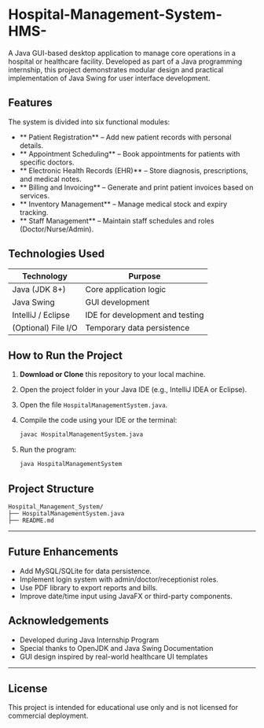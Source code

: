 # Hospital-Management-System-HMS-
A Java GUI-based desktop application to manage core operations in a hospital or healthcare facility. Developed as part of a Java programming internship, this project demonstrates modular design and practical implementation of Java Swing for user interface development.


##  Features

The system is divided into six functional modules:

- ** Patient Registration** – Add new patient records with personal details.
- ** Appointment Scheduling** – Book appointments for patients with specific doctors.
- ** Electronic Health Records (EHR)** – Store diagnosis, prescriptions, and medical notes.
- ** Billing and Invoicing** – Generate and print patient invoices based on services.
- ** Inventory Management** – Manage medical stock and expiry tracking.
- ** Staff Management** – Maintain staff schedules and roles (Doctor/Nurse/Admin).


##  Technologies Used

| Technology       | Purpose                          |
|------------------|----------------------------------|
| Java (JDK 8+)     | Core application logic           |
| Java Swing        | GUI development                  |
| IntelliJ / Eclipse | IDE for development and testing |
| (Optional) File I/O | Temporary data persistence      |


##  How to Run the Project

1. **Download or Clone** this repository to your local machine.
2. Open the project folder in your Java IDE (e.g., IntelliJ IDEA or Eclipse).
3. Open the file `HospitalManagementSystem.java`.
4. Compile the code using your IDE or the terminal:

   ```bash
   javac HospitalManagementSystem.java
   ```

5. Run the program:

   ```bash
   java HospitalManagementSystem
   ```

## Project Structure

```
Hospital_Management_System/
├── HospitalManagementSystem.java
├── README.md
```

---

##  Future Enhancements

- Add MySQL/SQLite for data persistence.
- Implement login system with admin/doctor/receptionist roles.
- Use PDF library to export reports and bills.
- Improve date/time input using JavaFX or third-party components.

## Acknowledgements

- Developed during Java Internship Program
- Special thanks to OpenJDK and Java Swing Documentation
- GUI design inspired by real-world healthcare UI templates

---

## License

This project is intended for educational use only and is not licensed for commercial deployment.
